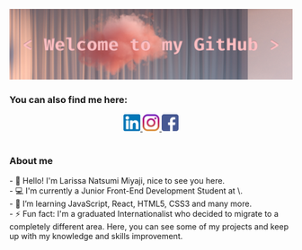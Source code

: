 ![welcome](https://github.com/larissamiyaji/larissamiyaji/blob/master/Imagens/covergithub.png)<br>

<h3>You can also find me here: </h3>
<div align="center">
    <a href="https://www.linkedin.com/in/larissamiyaji/" target="_blank">
        <img src="https://github.com/larissamiyaji/larissamiyaji/blob/master/Imagens/linkedin.png" heigth="30px" width="30px"   alt="LinkedIn - Larissa Miyaji">
    </a>
    <a href="https://www.instagram.com/larissamiyaji/" target="_blank">
        <img src="https://github.com/larissamiyaji/larissamiyaji/blob/master/Imagens/instagram.png" heigth="30px" width="30px"  alt="Instagram - Larissa Miyaji">
    </a>
    <a href="https://www.facebook.com/larissa.miyaji" target="_blank">
       <img src="https://github.com/larissamiyaji/larissamiyaji/blob/master/Imagens/facebook.png" heigth="30px" width="30px"    alt="Facebook - Larissa Miyaji">
    </a>
</div>
<br>

<h3>About me</h3>
<p> 
    - 🙋 Hello! I'm Larissa Natsumi Miyaji, nice to see you here. <br>
    - 💻 I'm currently a Junior Front-End Development Student at \<Laboratoria\>.
    <br>- 🌱 I’m learning JavaScript, React, HTML5, CSS3 and many more.<br>
    - ⚡ Fun fact: I'm a graduated Internationalist who decided to migrate to a completely different area. Here, you can see some of my projects and keep up with my knowledge and skills improvement.
</p>